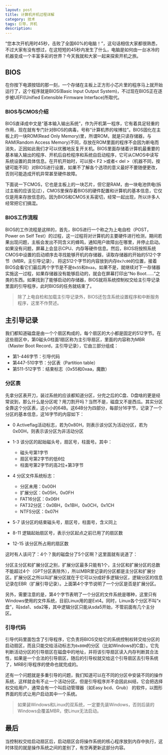 ```yaml
---
layout: post
title: 计算机开机过程详解
category: 技术
tags: 引导，开机
description: 
---
```


“您本次开机用时45秒，击败了全国60%的电脑！”，这句话相信大家都很熟悉，不过大家有没有想过，在这短短的45秒内发生了什么，电脑是如何由一台冰冷的机器变成一个丰富多彩的世界？今天我就和大家一起来探索开机之旅。

## BIOS


在你按下电源按钮的那一刻，一个存储在主板上正方形小芯片里的程序马上就开始运行了，这个程序就是BIOS(Basic Input Output System)，不过现在BIOS正在逐步被UEFI(Unified Extensible Firmware Interface)所取代。

### BIOS与CMOS介绍

BIOS直译成中文是“基本输入输出系统”，作为开机第一程序，它有着具足轻重的作用，现在就有专门针对BIOS的病毒，号称“计算机界的埃博拉”。BIOS固化在主板上的一块ROM(Read Only Memory)里，所谓ROM，就是只读存储器，与RAM(Random Access Memory)不同，存放在ROM里面的程序不会因为断电而消失，正因如此我们才可以优雅地反复开关机。BIOS里面存储着计算机最重要的基本输入输出的程序、开机后自检程序和系统自启动程序，它可从CMOS中读写系统设置的具体信息。在开机开始时，可以按< F2 >或者< del >（机器不同，按键可能不同）对BIOS进行设置，如果不了解各个选项的意义最好不要随便更改，否则可能造成开机异常甚至硬件故障。

下面说一下CMOS，它也是主板上的一块芯片，但它是RAM，由一块电池供电(拆过主板的应该见过），CMOS里保存着BIOS的硬件配置和计算机的基本信息，它仅仅是用来存放信息的。因为BIOS和CMOS关系密切，经常一起出现，所以许多人经常把它们搞混。

### BIOS工作流程

BIOS的工作流程是这样的，首先，BIOS进行一个称之为上电自检（POST，Power on Self Test）的过程，这一过程将对计算机的主要硬件进行检测，期间若果出现问题，主板会发出不同含义的蜂鸣，通知用户故障出在哪里，并停止启动。如果没有问题，屏幕上会显示CPU、内存等硬件信息。然后，BIOS将按照系统CMOS中设置的启动顺序去寻找能够开机的存储器，读取存储器的开始的512个字节（MBR，主引导记录）， 将这512个字节的内容放到内存`0x7c00`的位置，接着BIOS会看它们最后两个字节是不是`0x55`和`0xaa`，如果不是，就继续对下一存储器实施这一过程，如果存储器没有能够启动的，就会在屏幕打印出“No Boot......”之类的东西。如果找到了能够启动的存储器，BIOS就将系统控制权交给主引导记录里面的引导程序，此时BIOS的任务就结束了。

>除了上电自检和加载主引导记录外，BIOS还包含系统设置程序和中断服务程序，这里不作赘述。

## 主引导记录

我们都知道磁盘是由一个个扇区构成的，每个扇区的大小都是固定的512字节。在这些扇区中，第0磁头0柱面1扇区称为主引导扇区，里面的内容称为MBR（Master Boot Record，主引导记录），它由三部分组成：

- 第1-446字节：引导代码
- 第447-510字节：分区表（Partition table）
- 第511-512字节：结束标志（0x55和0xaa，魔数）

### 分区表

先拿分区表开刀，装过系统的应该都知道分区，分完之后的C盘、D盘啥的更是经常说到，那么什么是分区呢？用刀割开吗？当然不是，磁盘又不是西瓜。其实分区全靠这个分区表，这小小的64B。这64B分为四部分，每部分16字节，记录了一个分区的基本信息，这16字节的内容如下：

- 0 Activeflag活动标志，若为0x80H，则表示该分区为活动分区，若为0x00H，则表示该分区为非活动分区

- 1-3 该分区的起始磁头号，扇区号，柱面号。其中：

	- 磁头号第1字节
	- 扇区号第2字节的低6位
	- 柱面号第2字节的高2位+第3字节

- 4 分区文件系统标志：
	- 分区未用：0x00H
	- 扩展分区：0x05H，0x0FH
	- FAT16分区：0x06H
	- FAT32分区：0x0BH，0x1BH，0x0CH，0x1CH
	- NTFS分区：0x07H

- 5-7 该分区的结束磁头号，扇区号，柱面号，含义同上

- 8-11 逻辑起始扇区号，表示分区起点之前已用了的扇区数

- 12-15 该分区所占用的扇区数

这时有人该问了：4个？我的磁盘分了5个区啊？这里面就有说道了：

分区主分区和扩展分区之别，扩展分区最多只能有1个，主分区和扩展分区的总数不能超过4个（GPT分区表除外），所以MBR里记录的分区都是主分区和扩展分区。扩展分区之所以叫扩展分区就在于它可以分成好多逻辑分区，逻辑分区的信息记录在EBR（扩展引导记录）。上面第4个字节说明了一个分区是否是扩展分区。

另外，需要注意的是，第4个字节表明了一个分区的文件系统是哪种，这里只有Windows使用的文件系统，目前Linux用的是Ext4。同时，Linux各个分区不叫“x盘”，叫sda1、sda2等，其中逻辑分区只能从sda5开始，不管前面有几个主分区。 

### 引导代码

引导代码里面包含了引导程序，它负责将BIOS交给它的系统控制权转交给分区的启动扇区，而且只能交给活动标志为`0x80H`的分区（比如Windows的C盘）。它先判断活动分区的引导扇区在磁盘中的地址，并将该引导扇区读入内存判断其合法性，如果是一个合法的引导扇区，随后的引导权就交给这个引导扇区去引导系统了，MRB引导程序的使命也就完成的。 

还有一个问题就是多重引导的问题，我们知道可以在不同的分区中安装不同的操作系统，这样就会有不止一个活动分区。但是引导程序并不会因此纠结，它会把选择权交给用户，通常会有一个叫启动管理器（如Easy bcd、Grub） 的软件，以图形界面的形式让用户启动其中一个系统。

>如果装Windows和Linux的双系统，一定要先装Windows，否则后装的Windows会覆盖MBR，使Linux无法启动。

## 最后

当控制权交给启动扇区后，启动扇区会将操作系统的核心程序放到内存中执行，这时体现的就是操作系统之间的差别了，有空再更新这部分内容。